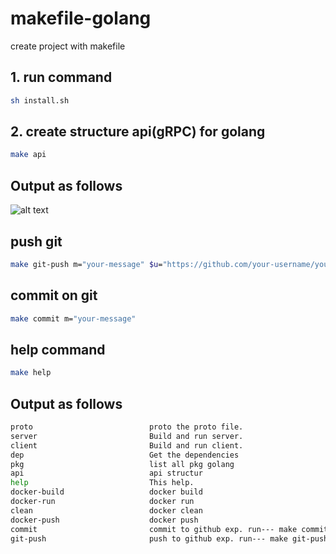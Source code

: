 # makefile-golang
create project with makefile 
## 1. run command
```sh
sh install.sh
```
## 2. create structure api(gRPC) for golang
```sh
make api
```
## Output as follows

![alt text](https://i.ibb.co/7nmqx6J/test.png)

## push git
```sh
make git-push m="your-message" $u="https://github.com/your-username/your-repository.git"
```
## commit on git
```sh
make commit m="your-message"
```
## help command
```sh
make help
```
## Output as follows
```sh
proto                          proto the proto file.
server                         Build and run server.
client                         Build and run client.
dep                            Get the dependencies
pkg                            list all pkg golang
api                            api structur
help                           This help.
docker-build                   docker build
docker-run                     docker run
clean                          docker clean
docker-push                    docker push
commit                         commit to github exp. run--- make commit m="your-message"
git-push                       push to github exp. run--- make git-push m="your-message" $u="https://github.com/your-username/your-repository.git"
```